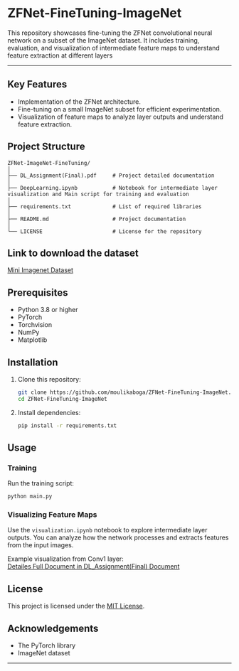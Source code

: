 # ZFNet-FineTuning-ImageNet
This repository showcases fine-tuning the ZFNet convolutional neural network on a subset of the ImageNet dataset. It includes training, evaluation, and visualization of intermediate feature maps to understand feature extraction at different layers


---

## Key Features
- Implementation of the ZFNet architecture.
- Fine-tuning on a small ImageNet subset for efficient experimentation.
- Visualization of feature maps to analyze layer outputs and understand feature extraction.

## Project Structure
```
ZFNet-ImageNet-FineTuning/
│
├── DL_Assignment(Final).pdf     # Project detailed documentation
│
├── DeepLearning.ipynb           # Notebook for intermediate layer visualization and Main script for training and evaluation
│
├── requirements.txt             # List of required libraries
│
├── README.md                    # Project documentation
│
└── LICENSE                      # License for the repository
```

## Link to download the dataset
[Mini Imagenet Dataset](https://s3.amazonaws.com/fast-ai-imageclas/imagenette2.tgz)

## Prerequisites
- Python 3.8 or higher
- PyTorch
- Torchvision
- NumPy
- Matplotlib

## Installation
1. Clone this repository:
   ```bash
   git clone https://github.com/moulikaboga/ZFNet-FineTuning-ImageNet.git
   cd ZFNet-FineTuning-ImageNet
   ```

2. Install dependencies:
   ```bash
   pip install -r requirements.txt
   ```

## Usage
### Training
Run the training script:
```bash
python main.py
```

### Visualizing Feature Maps
Use the `visualization.ipynb` notebook to explore intermediate layer outputs. You can analyze how the network processes and extracts features from the input images.
 

Example visualization from Conv1 layer:  
[Detailes Full Document in DL_Assignment(Final) Document](https://github.com/moulikaboga/ZFNet-FineTuning-ImageNet/blob/main/DL_Assignment(Final).pdf)

## License
This project is licensed under the [MIT License](LICENSE).

## Acknowledgements
- The PyTorch library
- ImageNet dataset

---
